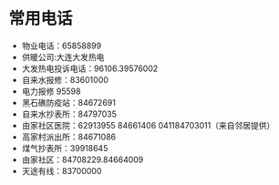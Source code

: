 # 常用电话
- 物业电话：65858899
- 供暖公司:大连大发热电
- 大发热电投诉电话：96106.39576002
- 自来水报修：83601000
- 电力报修 95598
- 黑石礁防疫站：84672691
- 自来水抄表所：84797035
- 由家社区医院：62913955 84661406  041184703011（来自邻居提供）
- 高家村派出所：84671086
- 煤气抄表所：39918645
- 由家社区：84708229.84664009
- 天途有线：83700000
